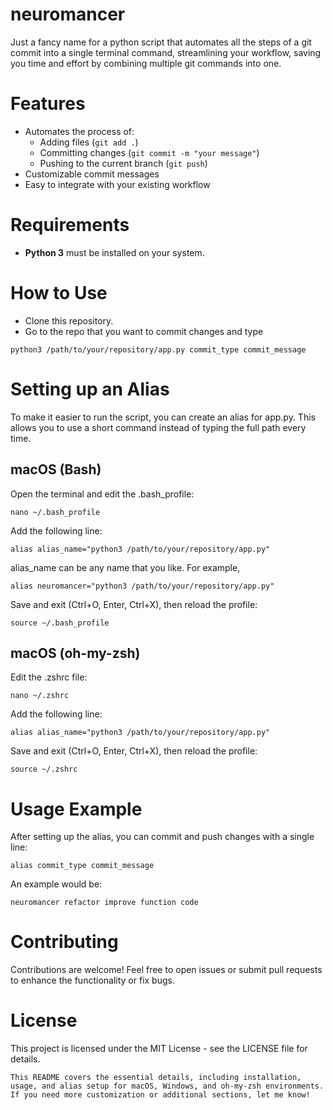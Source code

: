 # neuromancer
Just a fancy name for a python script that automates all the steps of a git commit into a single terminal command, streamlining your workflow, saving you time and effort by combining multiple git commands into one.

# Features
- Automates the process of:
  - Adding files (`git add .`)
  - Committing changes (`git commit -m "your message"`)
  - Pushing to the current branch (`git push`)
- Customizable commit messages
- Easy to integrate with your existing workflow

# Requirements

- **Python 3** must be installed on your system.

# How to Use
- Clone this repository.
- Go to the repo that you want to commit changes and type 

```
python3 /path/to/your/repository/app.py commit_type commit_message
```

# Setting up an Alias

To make it easier to run the script, you can create an alias for app.py. This allows you to use a short command instead of typing the full path every time.

## macOS (Bash)
Open the terminal and edit the .bash_profile:
```
nano ~/.bash_profile
```

Add the following line:
```
alias alias_name="python3 /path/to/your/repository/app.py"
```

alias_name can be any name that you like. For example, 

```
alias neuromancer="python3 /path/to/your/repository/app.py"
```

Save and exit (Ctrl+O, Enter, Ctrl+X), then reload the profile:
```
source ~/.bash_profile
```

## macOS (oh-my-zsh)

Edit the .zshrc file:
```
nano ~/.zshrc
```

Add the following line:
```
alias alias_name="python3 /path/to/your/repository/app.py"
```

Save and exit (Ctrl+O, Enter, Ctrl+X), then reload the profile:
```
source ~/.zshrc
```

# Usage Example

After setting up the alias, you can commit and push changes with a single line:

```
alias commit_type commit_message
```

An example would be:
```
neuromancer refactor improve function code
```

# Contributing

Contributions are welcome! Feel free to open issues or submit pull requests to enhance the functionality or fix bugs.

# License

This project is licensed under the MIT License - see the LICENSE file for details.

```
This README covers the essential details, including installation, usage, and alias setup for macOS, Windows, and oh-my-zsh environments. If you need more customization or additional sections, let me know!
```
